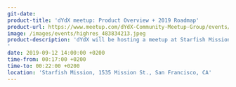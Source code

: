 ```yaml
---
git-date: 
product-title: 'dYdX meetup: Product Overview + 2019 Roadmap'
product-url: https://www.meetup.com/dYdX-Community-Meetup-Group/events/263839586/
image: /images/events/highres_483834213.jpeg
product-description: 'dYdX will be hosting a meetup at Starfish Mission to share a high-level overview of our most current product, a more technical dive into our protocol and our road map for 2019.
'  
date: 2019-09-12 14:00:00 +0200
time-from: 00:17:00 +0200
time-to: 00:22:00 +0200
location: 'Starfish Mission, 1535 Mission St., San Francisco, CA'
---
```

